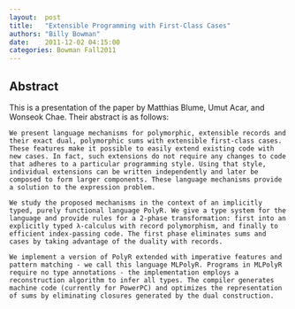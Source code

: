 ```yaml
--- 
layout:  post 
title:   "Extensible Programming with First-Class Cases"
authors: "Billy Bowman" 
date:    2011-12-02 04:15:00 
categories: Bowman Fall2011
--- 
```

## Abstract

This is a presentation of the paper by Matthias Blume, Umut Acar, and Wonseok
Chae. Their abstract is as follows:

    We present language mechanisms for polymorphic, extensible records and
    their exact dual, polymorphic sums with extensible first-class cases.
    These features make it possible to easily extend existing code with
    new cases. In fact, such extensions do not require any changes to code
    that adheres to a particular programming style. Using that style,
    individual extensions can be written independently and later be
    composed to form larger components. These language mechanisms provide
    a solution to the expression problem.

    We study the proposed mechanisms in the context of an implicitly
    typed, purely functional language PolyR. We give a type system for the
    language and provide rules for a 2-phase transformation: first into an
    explicitly typed λ-calculus with record polymorphism, and finally to
    efficient index-passing code. The first phase eliminates sums and
    cases by taking advantage of the duality with records.

    We implement a version of PolyR extended with imperative features and
    pattern matching - we call this language MLPolyR. Programs in MLPolyR
    require no type annotations - the implementation employs a
    reconstruction algorithm to infer all types. The compiler generates
    machine code (currently for PowerPC) and optimizes the representation
    of sums by eliminating closures generated by the dual construction.
